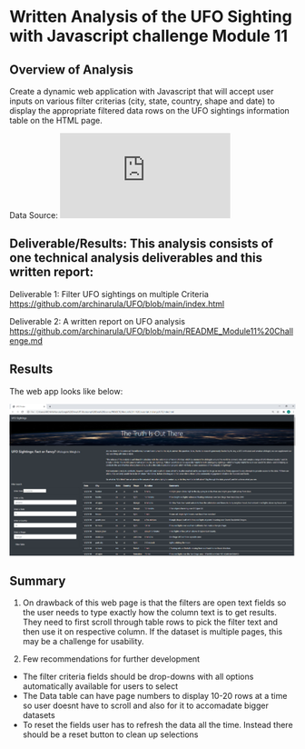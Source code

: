 # Written Analysis of the UFO Sighting with Javascript challenge Module 11

## Overview of Analysis
Create a dynamic web application with Javascript that will accept user inputs on various filter criterias (city, state, country, shape and date) to display the appropriate filtered data rows on the UFO sightings information table on the HTML page. 

Data Source: 
![UFO dataset](https://github.com/archinarula/UFO/blob/main/static/js/data.js)


## Deliverable/Results: This analysis consists of one technical analysis deliverables and this written report:

Deliverable 1: Filter UFO sightings on multiple Criteria
https://github.com/archinarula/UFO/blob/main/index.html

Deliverable 2: A written report on UFO analysis
https://github.com/archinarula/UFO/blob/main/README_Module11%20Challenge.md

## Results

The web app looks like below:

![UFO_Webpage](https://github.com/archinarula/UFO/blob/main/static/images/UFO_Webpage.png)

## Summary
1. On drawback of this web page is that the filters are open text fields so the user needs to type exactly how the column text is to get results. They need to first scroll through table rows to pick the filter text and then use it on respective column. If the dataset is multiple pages, this may be a challenge for usability.

2. Few recommendations for further development
- The filter criteria fields should be drop-downs with all options automatically available for users to select
- The Data table can have page numbers to display 10-20 rows at a time so user doesnt have to scroll and also for it to accomadate bigger datasets
- To reset the fields user has to refresh the data all the time. Instead there should be a reset button to clean up selections


